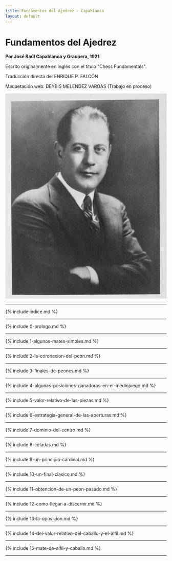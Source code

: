 ```yaml
---
title: Fundamentos del Ajedrez - Capablanca
layout: default
---
```


# Fundamentos del Ajedrez

**Por José Raúl Capablanca y Graupera, 1921**

Escrito originalmente en inglés con el título "Chess Fundamentals".

Traducción directa de: ENRIQUE P. FALCÓN

Maquetación web: DEYBIS MELENDEZ VARGAS (Trabajo en proceso)

![Fotografía de José Raúl Capablanca](assets/img/capablanca.jpg)

---

{% include indice.md %}

---

{% include 0-prologo.md %}

---

{% include 1-algunos-mates-simples.md %}

---

{% include 2-la-coronacion-del-peon.md %}

---

{% include 3-finales-de-peones.md %}

---

{% include 4-algunas-posiciones-ganadoras-en-el-mediojuego.md %}

---

{% include 5-valor-relativo-de-las-piezas.md %}

---

{% include 6-estrategia-general-de-las-aperturas.md %}

---

{% include 7-dominio-del-centro.md %}

---

{% include 8-celadas.md %}

---

{% include 9-un-principio-cardinal.md %}

---

{% include 10-un-final-clasico.md %}

---

{% include 11-obtencion-de-un-peon-pasado.md %}

---

{% include 12-como-llegar-a-discernir.md %}

---


{% include 13-la-oposicion.md %}

---

{% include 14-del-valor-relativo-del-caballo-y-el-alfil.md %}

---

{% include 15-mate-de-alfil-y-caballo.md %}

---